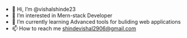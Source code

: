 - 👋 Hi, I’m @vishalshinde23
- 👀 I’m interested in Mern-stack Developer
- 🌱 I’m currently learning Advanced tools for buliding web applications
- 📫 How to reach me shindevishal2906@gmail.com


<!---
vishalshinde23/vishalshinde23 is a ✨ special ✨ repository because its `README.md` (this file) appears on your GitHub profile.
You can click the Preview link to take a look at your changes.
--->
